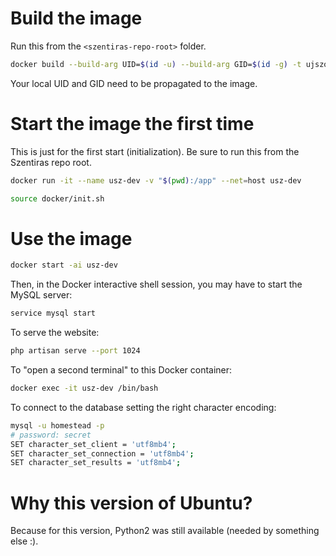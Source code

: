 # Build the image
Run this from the `<szentiras-repo-root>` folder.

```sh
docker build --build-arg UID=$(id -u) --build-arg GID=$(id -g) -t ujszov-dev . -f docker/Dockerfile
```

Your local UID and GID need to be propagated to the image.

# Start the image the first time

This is just for the first start (initialization). Be sure to run this from the Szentiras repo root.

```sh
docker run -it --name usz-dev -v "$(pwd):/app" --net=host usz-dev

source docker/init.sh
```

# Use the image

```sh
docker start -ai usz-dev
```

Then, in the Docker interactive shell session, you may have to start the MySQL server:

```sh
service mysql start
```

To serve the website:

```sh
php artisan serve --port 1024
```

To "open a second terminal" to this Docker container:

```sh
docker exec -it usz-dev /bin/bash
```

To connect to the database setting the right character encoding:

```sh
mysql -u homestead -p
# password: secret
SET character_set_client = 'utf8mb4';
SET character_set_connection = 'utf8mb4';
SET character_set_results = 'utf8mb4';
```

# Why this version of Ubuntu?

Because for this version, Python2 was still available (needed by something else :).